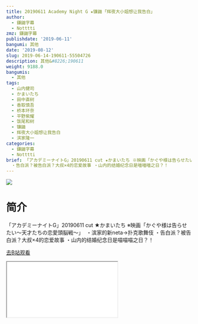 ```yaml
---
title: 20190611 Academy Night G ★镰鼬 ｢辉夜大小姐想让我告白｣
author:
  - 鎌鼬字幕
  - Notttti
zmz: 鎌鼬字幕
publishdate: '2019-06-11'
bangumi: 其他
date: '2019-08-12'
slug: 2019-06-14-190611-55504726
description: 其他&#8226;190611
weight: 9188.0
bangumis:
  - 其他
tags:
  - 山内健司
  - かまいたち
  - 田中直树
  - 香取慎吾
  - 桥本环奈
  - 平野紫耀
  - 饭尾和树
  - 镰鼬
  - 辉夜大小姐想让我告白
  - 滨家隆一
categories:
  - 鎌鼬字幕
  - Notttti
brief: 「アカデミーナイトG」20190611 cut ★かまいたち ※映画「かぐや様は告らせたい～天才たちの恋愛頭脳戦～」 ・滨家的新neta→扑克歌舞伎
  ・告白派？被告白派？大叔×4的恋爱故事 ・山内的结婚纪念日是喵喵喵之日？！
---
```

![](https://raw.githubusercontent.com/tcgriffith/owaraisite/master/static/tmpimg/4aba6a7e462e82e4ebbb460ce2e1057cbc47e5d1.jpg.480.jpg)
# 简介  
「アカデミーナイトG」20190611 cut ★かまいたち
※映画「かぐや様は告らせたい～天才たちの恋愛頭脳戦～」 
・滨家的新neta→扑克歌舞伎
・告白派？被告白派？大叔×4的恋爱故事
・山内的结婚纪念日是喵喵喵之日？！  

[去B站观看](https://www.bilibili.com/video/av55504726/)
<div class ="resp-container"><iframe class="testiframe" src="//player.bilibili.com/player.html?aid=55504726"", scrolling="no", allowfullscreen="true" > </iframe></div> 
